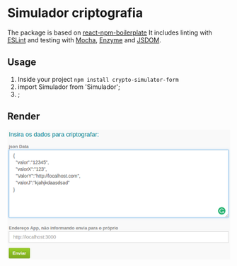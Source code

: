 # Simulador criptografia

The package is based on [react-npm-boilerplate](https://github.com/juliancwirko/react-npm-boilerplate)
It includes linting with [ESLint](http://eslint.org/) and testing with [Mocha](https://mochajs.org/), [Enzyme](http://airbnb.io/enzyme/) and [JSDOM](https://github.com/tmpvar/jsdom).

## Usage

1. Inside your project `npm install crypto-simulator-form`
2. import Simulador from 'Simulador';
3. <Simulador uri="service URL" serverAddress="http://serverXYZ"/>;

## Render
![Alt text](/print.png?raw=true "Rendered")
